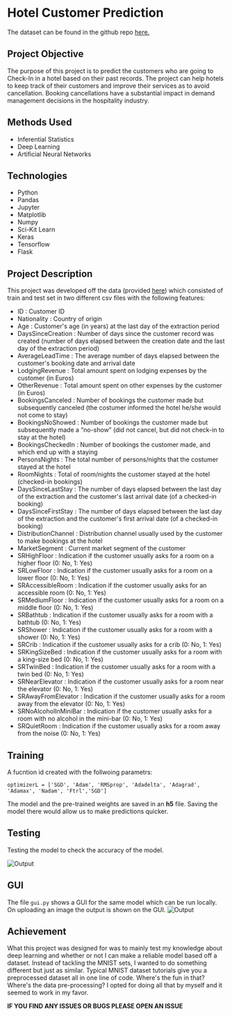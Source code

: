 # Hotel Customer Prediction

The dataset can be found in the github repo [here.](https://github.com/gurjeet29/Data_Science_Portfolio/tree/main/DL/Hotel%20Customer%20Prediction)

## Project Objective
The purpose of this project is to predict the customers who are going to Check-In in a hotel based on their past records. The project can help hotels to keep track of their customers and improve their services as to avoid cancellation. Booking cancellations have a substantial impact in demand management decisions in the hospitality industry.

## Methods Used
* Inferential Statistics
* Deep Learning
* Artificial Neural Networks

## Technologies
* Python
* Pandas
* Jupyter
* Matplotlib
* Numpy
* Sci-Kit Learn
* Keras
* Tensorflow
* Flask

## Project Description
This project was developed off the data (provided [here](https://github.com/gurjeet29/Data_Science_Portfolio/tree/main/DL/Hotel%20Customer%20Prediction)) which consisted of train and test set in two different csv files with the following features:

* ID : Customer ID
* Nationality : Country of origin
* Age : Customer's age (in years) at the last day of the extraction period
* DaysSinceCreation	:	Number of days since the customer record was created (number of days elapsed between the creation date and the last day of the extraction period)
* AverageLeadTime	: The average number of days elapsed between the customer's booking date and arrival date
* LodgingRevenue : Total amount spent on lodging expenses by the customer (in Euros)
* OtherRevenue : Total amount spent on other expenses by the customer (in Euros)
* BookingsCanceled :	Number of bookings the customer made but subsequently canceled (the costumer informed the hotel he/she would not come to stay)
* BookingsNoShowed : Number of bookings the customer made but subsequently made a “no-show” (did not cancel, but did not check-in to stay at the hotel)
* BookingsCheckedIn : Number of bookings the customer made, and which end up with a staying
* PersonsNights	: The total number of persons/nights that the costumer stayed at the hotel
* RoomNights : Total of room/nights the customer stayed at the hotel (checked-in bookings)
* DaysSinceLastStay : The number of days elapsed between the last day of the extraction and the customer's last arrival date (of a checked-in booking)
* DaysSinceFirstStay : The number of days elapsed between the last day of the extraction and the customer's first arrival date (of a checked-in booking)
* DistributionChannel : Distribution channel usually used by the customer to make bookings at the hotel
* MarketSegment : Current market segment of the customer
* SRHighFloor : Indication if the customer usually asks for a room on a higher floor (0: No, 1: Yes)
* SRLowFloor : Indication if the customer usually asks for a room on a lower floor (0: No, 1: Yes)
* SRAccessibleRoom : Indication if the customer usually asks for an accessible room (0: No, 1: Yes)
* SRMediumFloor : Indication if the customer usually asks for a room on a middle floor (0: No, 1: Yes)
* SRBathtub : Indication if the customer usually asks for a room with a bathtub (0: No, 1: Yes)
* SRShower : Indication if the customer usually asks for a room with a shower (0: No, 1: Yes)
* SRCrib : Indication if the customer usually asks for a crib (0: No, 1: Yes)
* SRKingSizeBed : Indication if the customer usually asks for a room with a king-size bed (0: No, 1: Yes)
* SRTwinBed : Indication if the customer usually asks for a room with a twin bed (0: No, 1: Yes)
* SRNearElevator : Indication if the customer usually asks for a room near the elevator (0: No, 1: Yes)
* SRAwayFromElevator : Indication if the customer usually asks for a room away from the elevator (0: No, 1: Yes)
* SRNoAlcoholInMiniBar : Indication if the customer usually asks for a room with no alcohol in the mini-bar (0: No, 1: Yes)
* SRQuietRoom : Indication if the customer usually asks for a room away from the noise (0: No, 1: Yes)

## Training
A fucntion id created with the follwoing parametrs:
```
optimizerL = ['SGD', 'Adam', 'RMSprop', 'Adadelta', 'Adagrad', 'Adamax', 'Nadam', 'Ftrl','SGD']
```
The model and the pre-trained weights are saved in an **h5** file. Saving the model there would allow us to make predictions quicker.

## Testing
Testing the model to check the accuracy of the model.

![Output](https://user-images.githubusercontent.com/84326897/179824138-f17cf8d7-f19f-4704-91a4-591af85dcb80.png)

## GUI
The file `gui.py` shows a GUI for the same model which can be run locally. On uploading an image the output is shown on the GUI.
![Output](https://user-images.githubusercontent.com/84326897/179828761-d178920e-d80d-4504-9d63-0bebb8fbdbec.png)


## Achievement
What this project was designed for was to mainly test my knowledge about deep learning and whether or not I can make a reliable model based off a dataset. Instead of tackling the MNIST sets, I wanted to do something different but just as similar. Typical MNIST dataset tutorials give you a preprocessed dataset all in one line of
code. Where's the fun in that? Where's the data pre-processing? I opted for doing all that by myself and it seemed to work in my favor.


**IF YOU FIND ANY ISSUES OR BUGS PLEASE OPEN AN ISSUE**
